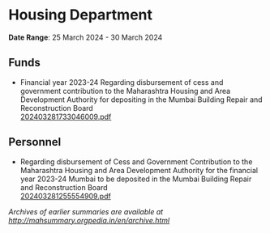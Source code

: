 # Housing Department

**Date Range**: 25 March 2024 - 30 March 2024


## Funds
- Financial year 2023-24 Regarding disbursement of cess and government contribution to the Maharashtra Housing and Area Development Authority for depositing in the Mumbai Building Repair and Reconstruction Board\
  [202403281733046009.pdf](https://gr.maharashtra.gov.in/Site/Upload/Government%20Resolutions/English/202403281733046009.pdf)

## Personnel
- Regarding disbursement of Cess and Government Contribution to the Maharashtra Housing and Area Development Authority for the financial year 2023-24 Mumbai to be deposited in the Mumbai Building Repair and Reconstruction Board\
  [202403281255554909.pdf](https://gr.maharashtra.gov.in/Site/Upload/Government%20Resolutions/English/202403281255554909.pdf)


*Archives of earlier summaries are available at http://mahsummary.orgpedia.in/en/archive.html*